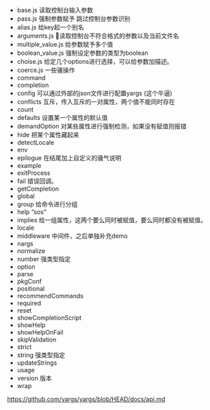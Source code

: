 - base.js 读取控制台输入参数
- pass.js 强制参数赋予 跳过控制台参数识别
- alias.js 给key起一个别名
- arguments.js 读取控制台不符合格式的参数以及当前文件名
- multiple_value.js 给参数赋予多个值
- boolean_value.js 强制设定参数的类型为boolean
- choise.js 给定几个options进行选择，可以给参数加描述。
- coerce.js 一些骚操作
- command
- completion
- config  可以通过外部的json文件进行配置yargs (这个牛逼)
- conflicts 互斥，传入互斥的一对属性，两个值不能同时存在
- count
- defaults 设置某一个属性的默认值
- demandOption 对某些属性进行强制检测，如果没有赋值则报错
- hide 把某个属性藏起来
- detectLocale
- env
- epilogue 在结尾加上自定义的骚气说明
- example
- exitProcess
- fail 错误回调。
- getCompletion
- global
- group 给命令进行分组
- help “sos”
- implies 给一组属性，这两个要么同时被赋值，要么同时都没有被赋值。
- locale
- middleware 中间件，之后单独补充demo
- nargs
- normalize
- number 强类型指定
- option
- parse
- pkgConf
- positional
- recommendCommands
- required
- reset
- showCompletionScript
- showHelp
- showHelpOnFail
- skipValidation
- strict
- string 强类型指定
- updateStrings
- usage
- version 版本
- wrap

https://github.com/yargs/yargs/blob/HEAD/docs/api.md